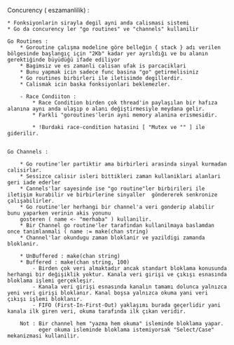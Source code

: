 Concurency ( eszamanlilik) :

    * Fonksiyonlarin sirayla degil ayni anda calismasi sistemi 
    * Go da concurency ler "go routines" ve "channels" kullanilir

    Go Routines :
        * Goroutine çalışma modeline göre belleğin { stack } adı verilen bölgesinde başlangıç için "2Kb" kadar yer ayrıldığı ve bu alanın gerektiğinde büyüdüğü ifade ediliyor
        * Bagimsiz ve es zamanli calisan ufak is parcaciklari 
        * Bunu yapmak icin sadece func basina "go" getirmelisiniz
        * Go routines birbirleri ile iletisimde degillerdir. 
        * Calismak icin baska fonksiyonlari beklemezler.

        - Race Condiiton : 
            * Race Condition birden çok thread'in paylaşılan bir hafıza alanına aynı anda ulaşıp o alanı değiştirmesiyle meydana gelir.
            * Farkli "goroutines'lerin ayni memory alanina erismesidir.

            * !Burdaki race-condition hatasini [ "Mutex ve "" ] ile giderilir.

    
    Go Channels :

        * Go routine'ler partiktir ama birbirleri arasinda sinyal kurmadan calisirlar.
        * Sessizce calisir isleri bittikleri zaman kullaniklari alanlari geri iade ederler
        * Cannels'lar sayesinde ise "go routine"ler birbirileri ile iletişim kurabilir ve birbirlerine sinyaller  göndererek senkronize çalışabilirler.
        * Go routine'ler herhangi bir channel'a veri gonderip alabilir bunu yaparken verinin akis yonunu 
        gosteren ( name <- "merhaba" ) kullanilir.  
        * Bir Channel go routine'ler tarafindan kullanilmaya baslamdan once tanimlanmali ( name := make(chan string)
        * Channel'lar okundugu zaman bloklanir ve yazildigi zamanda bloklanir. 

        * UnBuffered : make(chan string)
        * Buffered : make(chan string, 100)
            - Birden çok veri almaktadır ancak standart bloklama konusunda herhangi bir değişiklik yoktur. Kanala veri girişi ve çıkışı esnasında bloklama işlemi gerçekleşir.
            - Kanala veri girişi esnasında kanalın tamamı dolunca yalnızca yeni veri girişi bloklanır. Kanal boşsa yalnızca okuma yani veri çıkışı işlemi bloklanır.
            - FIFO (First-In-First-Out) yaklaşımı burada geçerlidir yani kanala ilk giren veri, okuma tarafında ilk çıkan veridir.

        Not : Bir channel hem "yazma hem okuma" isleminde bloklama yapar.
              eger okuma isleminde bloklama istemiyorsak "Select/Case" mekanizmasi kullanilir.